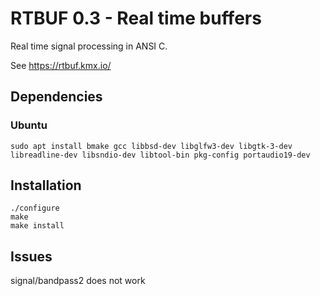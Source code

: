 # RTBUF 0.3 - Real time buffers

Real time signal processing in ANSI C.

See https://rtbuf.kmx.io/

## Dependencies

### Ubuntu
```
sudo apt install bmake gcc libbsd-dev libglfw3-dev libgtk-3-dev libreadline-dev libsndio-dev libtool-bin pkg-config portaudio19-dev
```


## Installation

```
./configure
make
make install
```

## Issues

signal/bandpass2 does not work
